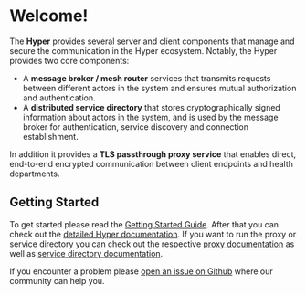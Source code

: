 # Welcome!

The **Hyper** provides several server and client components that manage and secure the communication in the Hyper ecosystem. Notably, the Hyper provides two core components:

* A **message broker / mesh router** services that transmits requests between different actors in the system and ensures mutual authorization and authentication.
* A **distributed service directory** that stores cryptographically signed information about actors in the system, and is used by the message broker for authentication, service discovery and connection establishment.

In addition it provides a **TLS passthrough proxy service** that enables direct, end-to-end encrypted communication between client endpoints and health departments.

## Getting Started

To get started please read the [Getting Started Guide]({{'getting-started'|href}}). After that you can check out the [detailed Hyper documentation]({{'hyper.index'|href}}). If you want to run the proxy or service directory you can check out the respective [proxy documentation]({{'proxy.index'|href}}) as well as [service directory documentation]({{'sd.index'|href}}).

If you encounter a problem please [open an issue on Github](https://github.com/iris-connect/hyper) where our community can help you.